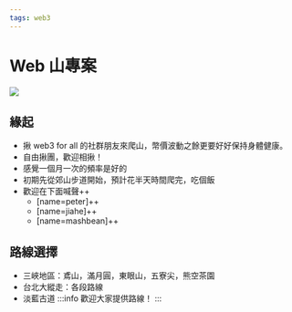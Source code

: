```yaml
---
tags: web3
---
```

# Web 山專案
![](https://g0v.hackmd.io/_uploads/SycSU0lAJe.png)

## 緣起
- 揪 web3 for all 的社群朋友來爬山，幣價波動之餘更要好好保持身體健康。
- 自由揪團，歡迎相揪！
- 感覺一個月一次的頻率是好的
- 初期先從郊山步道開始，預計花半天時間爬完，吃個飯
- 歡迎在下面喊聲++
    - [name=peter]++
    - [name=jiahe]++
    - [name=mashbean]++

## 路線選擇
- 三峽地區：鳶山，滿月圓，東眼山，五寮尖，熊空茶園 
- 台北大縱走：各段路線
- 淡藍古道
:::info
歡迎大家提供路線！
:::

##
